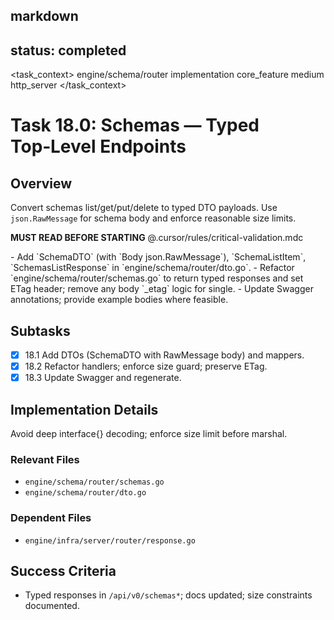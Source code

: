 ## markdown

## status: completed

<task_context>
<domain>engine/schema/router</domain>
<type>implementation</type>
<scope>core_feature</scope>
<complexity>medium</complexity>
<dependencies>http_server</dependencies>
</task_context>

# Task 18.0: Schemas — Typed Top‑Level Endpoints

## Overview

Convert schemas list/get/put/delete to typed DTO payloads. Use `json.RawMessage` for schema body and enforce reasonable size limits.

<import>**MUST READ BEFORE STARTING** @.cursor/rules/critical-validation.mdc</import>

<requirements>
- Add `SchemaDTO` (with `Body json.RawMessage`), `SchemaListItem`, `SchemasListResponse` in `engine/schema/router/dto.go`.
- Refactor `engine/schema/router/schemas.go` to return typed responses and set ETag header; remove any body `_etag` logic for single.
- Update Swagger annotations; provide example bodies where feasible.
</requirements>

## Subtasks

- [x] 18.1 Add DTOs (SchemaDTO with RawMessage body) and mappers.
- [x] 18.2 Refactor handlers; enforce size guard; preserve ETag.
- [x] 18.3 Update Swagger and regenerate.

## Implementation Details

Avoid deep interface{} decoding; enforce size limit before marshal.

### Relevant Files

- `engine/schema/router/schemas.go`
- `engine/schema/router/dto.go`

### Dependent Files

- `engine/infra/server/router/response.go`

## Success Criteria

- Typed responses in `/api/v0/schemas*`; docs updated; size constraints documented.
